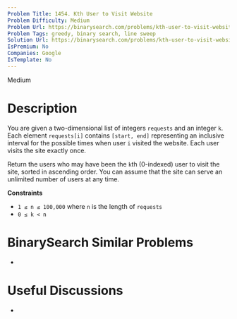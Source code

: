 ```yaml
---
Problem Title: 1454. Kth User to Visit Website
Problem Difficulty: Medium
Problem Url: https://binarysearch.com/problems/kth-user-to-visit-website/
Problem Tags: greedy, binary search, line sweep
Solution Url: https://binarysearch.com/problems/kth-user-to-visit-website/solutions/
IsPremium: No
Companies: Google
IsTemplate: No
---
```


<span style="color: ;">Medium</span>

# Description

You are given a two-dimensional list of integers `requests` and an integer `k`. Each element `requests[i]` contains `[start, end]` representing an inclusive interval for the possible times when user `i` visited the website. Each user visits the site exactly once.

Return the users who may have been the `k`th (0-indexed) user to visit the site, sorted in ascending order. You can assume that the site can serve an unlimited number of users at any time.

**Constraints**
- `1 ≤ n ≤ 100,000` where `n` is the length of `requests`
- `0 ≤ k < n`

# BinarySearch Similar Problems

- []()

# Useful Discussions

- []()
